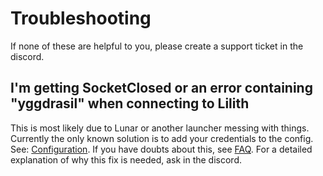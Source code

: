 # Troubleshooting

If none of these are helpful to you, please create a support ticket in the discord.

## I'm getting SocketClosed or an error containing "yggdrasil" when connecting to Lilith
This is most likely due to Lunar or another launcher messing with things. Currently the only known solution is to add your credentials to the config. See: [Configuration](configuration.md). If you have doubts about this, see [FAQ](FAQ.md). For a detailed explanation of why this fix is needed, ask in the discord.